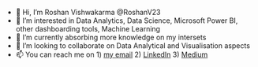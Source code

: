 - 👋 Hi, I’m Roshan Vishwakarma @RoshanV23
- 👀 I’m interested in Data Analytics, Data Science, Microsoft Power BI, other dashboarding tools, Machine Learning 
- 🌱 I’m currently absorbing more knowledge on my intersets
- 💞️ I’m looking to collaborate on Data Analytical and Visualisation aspects
- 📫 You can reach me on 1) [my email](roshangeo23@gmail.com) 
                          2) [LinkedIn](www.linkedin.com/in/roshanv23) 
                          3) [Medium](roshanv23.medium.com)
                          
<!---
RoshanV23/RoshanV23 is a ✨ special ✨ repository because its `README.md` (this file) appears on your GitHub profile.
You can click the Preview link to take a look at your changes.
--->
